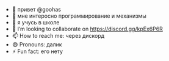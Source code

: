 - 👋 привет @goohas
- 👀 мне интеросно программирование и механизмы
- 🌱 я учусь в школе
- 💞️ I’m looking to collaborate on https://discord.gg/kpEx6P6R
- 📫 How to reach me: через дискорд
- 😄 Pronouns: далик
- ⚡ Fun fact: его нету

<!---
goohas/goohas is a ✨ special ✨ repository because its `README.md` (this file) appears on your GitHub profile.
You can click the Preview link to take a look at your changes.
--->
